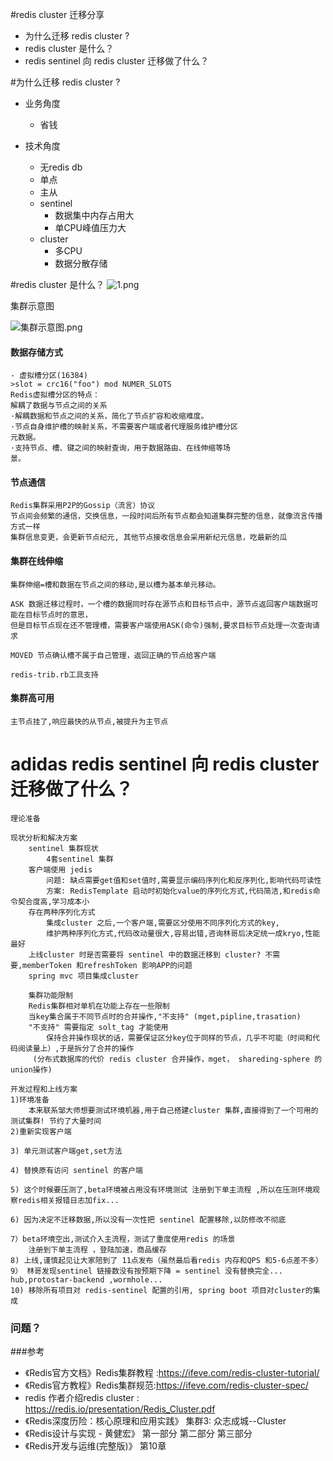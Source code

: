 #redis cluster 迁移分享

- 为什么迁移 redis cluster ?
- redis cluster 是什么？
- redis sentinel 向 redis cluster 迁移做了什么？

#为什么迁移 redis cluster ?
- 业务角度


    - 省钱
- 技术角度


    - 无redis db
    - 单点
    - 主从
    - sentinel 
        - 数据集中内存占用大
        - 单CPU峰值压力大 
    - cluster  
        - 多CPU
        - 数据分散存储

#redis cluster 是什么？
![1.png](https://i.loli.net/2020/11/29/ryc8oSQd3RufBIa.png)

集群示意图

![集群示意图.png](https://i.loli.net/2020/11/29/TeVIr9Pv8D5cMwU.png)

#### 数据存储方式  

```shell script
- 虚拟槽分区(16384)
>slot = crc16("foo") mod NUMER_SLOTS
Redis虚拟槽分区的特点：
解耦了数据与节点之间的关系
·解耦数据和节点之间的关系，简化了节点扩容和收缩难度。
·节点自身维护槽的映射关系，不需要客户端或者代理服务维护槽分区
元数据。
·支持节点、槽、键之间的映射查询，用于数据路由、在线伸缩等场
景。
```

#### 节点通信
```shell script
Redis集群采用P2P的Gossip（流言）协议
节点间会频繁的通信，交换信息，一段时间后所有节点都会知道集群完整的信息，就像流言传播方式一样
集群信息变更，会更新节点纪元, 其他节点接收信息会采用新纪元信息，吃最新的瓜
```


#### 集群在线伸缩
```shell script
集群伸缩=槽和数据在节点之间的移动,是以槽为基本单元移动。

ASK 数据迁移过程时，一个槽的数据同时存在源节点和目标节点中，源节点返回客户端数据可能在目标节点时的意思，
但是目标节点现在还不管理槽，需要客户端使用ASK(命令)强制,要求目标节点处理一次查询请求

MOVED 节点确认槽不属于自己管理，返回正确的节点给客户端 

redis-trib.rb工具支持
```

#### 集群高可用
```shell script
主节点挂了,响应最快的从节点,被提升为主节点
```

# adidas redis sentinel 向 redis cluster 迁移做了什么？
```shell script
理论准备 

现状分析和解决方案
    sentinel 集群现状
        4套sentinel 集群
    客户端使用 jedis
        问题: 缺点需要get值和set值时,需要显示编码序列化和反序列化,影响代码可读性
        方案: RedisTemplate 启动时初始化value的序列化方式,代码简洁,和redis命令契合度高,学习成本小
    存在两种序列化方式
        集成cluster 之后,一个客户端,需要区分使用不同序列化方式的key,
        维护两种序列化方式,代码改动量很大,容易出错,咨询林哥后决定统一成kryo,性能最好 
    上线cluster 时是否需要将 sentinel 中的数据迁移到 cluster? 不需要,memberToken 和refreshToken 影响APP的问题
    spring mvc 项目集成cluster
    
    集群功能限制  
    Redis集群相对单机在功能上存在一些限制
    当key集合属于不同节点时的合并操作,"不支持" (mget,pipline,trasation) 
    "不支持" 需要指定 solt_tag 才能使用
        保持合并操作现状的话，需要保证区分key位于同样的节点，几乎不可能（时间和代码阅读量上）,于是拆分了合并的操作
     (分布式数据库的代价 redis cluster 合并操作，mget， shareding-sphere 的union操作)

开发过程和上线方案
1)环境准备
    本来联系邹大师想要测试环境机器,用于自己搭建cluster 集群,直接得到了一个可用的测试集群! 节约了大量时间
2)重新实现客户端
   
3) 单元测试客户端get,set方法
   
4) 替换原有访问 sentinel 的客户端

5) 这个时候要压测了,beta环境被占用没有环境测试 注册到下单主流程 ,所以在压测环境观察redis相关报错日志加fix...

6) 因为决定不迁移数据,所以没有一次性把 sentinel 配置移除,以防修改不彻底

7）beta环境空出,测试介入主流程，测试了重度使用redis 的场景
    注册到下单主流程 ，登陆加速，商品缓存
8) 上线,谨慎起见让大家陪到了 11点发布（虽然最后看redis 内存和QPS 和5-6点差不多）
9） 林哥发现sentinel 链接数没有按预期下降 = sentinel 没有替换完全... hub,protostar-backend ,wormhole...
10) 移除所有项目对 redis-sentinel 配置的引用, spring boot 项目对cluster的集成

``` 
	
### 问题？

###参考
- 《Redis官方文档》Redis集群教程 :<https://ifeve.com/redis-cluster-tutorial/>
- 《Redis官方教程》Redis集群规范:<https://ifeve.com/redis-cluster-spec/>
-  redis 作者介绍redis cluster : <https://redis.io/presentation/Redis_Cluster.pdf>
- 《Redis深度历险：核心原理和应用实践》 集群3: 众志成城--Cluster
- 《Redis设计与实现 - 黄健宏》 第一部分 第二部分 第三部分
- 《Redis开发与运维(完整版)》 第10章


